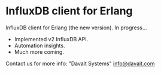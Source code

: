 # InfluxDB client for Erlang

InfluxDB client for Erlang (the new version). In progress...

- Implemented v2 InfluxDB API.
- Automation insights.
- Much more coming.

Contact us for more info: "Davait Systems" <info@davait.com>

